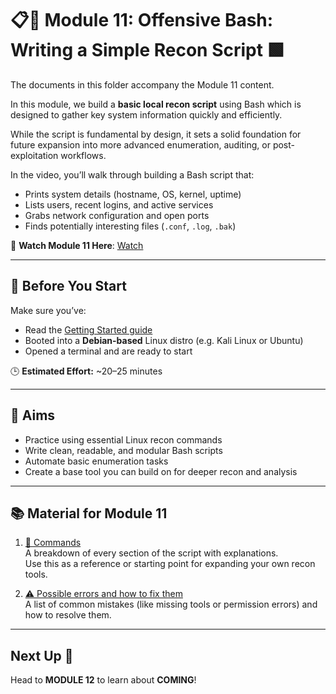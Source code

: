 # 📋💎 Module 11: Offensive Bash: Writing a Simple Recon Script 🟩

The documents in this folder accompany the Module 11 content.

In this module, we build a **basic local recon script** using Bash which is designed to gather key system information quickly and efficiently.

While the script is fundamental by design, it sets a solid foundation for future expansion into more advanced enumeration, auditing, or post-exploitation workflows.

In the video, you’ll walk through building a Bash script that:

- Prints system details (hostname, OS, kernel, uptime)
- Lists users, recent logins, and active services
- Grabs network configuration and open ports
- Finds potentially interesting files (`.conf`, `.log`, `.bak`)

🎥 **Watch Module 11 Here**: [Watch](https://www.youtube.com/watch?v=AIZGlZi1cbU)

---

## 🧭 Before You Start

Make sure you’ve:
- Read the [Getting Started guide](../GETTING_STARTED.md)
- Booted into a **Debian-based** Linux distro (e.g. Kali Linux or Ubuntu)
- Opened a terminal and are ready to start

🕒 **Estimated Effort:** ~20–25 minutes

---

## 🎯 Aims

- Practice using essential Linux recon commands
- Write clean, readable, and modular Bash scripts
- Automate basic enumeration tasks
- Create a base tool you can build on for deeper recon and analysis

---

## 📚 Material for Module 11

1. [📖 Commands](./commands.md)  
   A breakdown of every section of the script with explanations.  
   Use this as a reference or starting point for expanding your own recon tools.

2. [⚠ Possible errors and how to fix them](./errors.md)  
   A list of common mistakes (like missing tools or permission errors) and how to resolve them.

---

## Next Up 🚀

Head to **MODULE 12** to learn about **COMING**!
